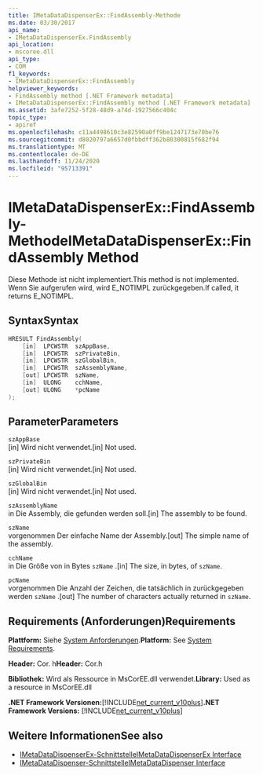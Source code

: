 ```yaml
---
title: IMetaDataDispenserEx::FindAssembly-Methode
ms.date: 03/30/2017
api_name:
- IMetaDataDispenserEx.FindAssembly
api_location:
- mscoree.dll
api_type:
- COM
f1_keywords:
- IMetaDataDispenserEx::FindAssembly
helpviewer_keywords:
- FindAssembly method [.NET Framework metadata]
- IMetaDataDispenserEx::FindAssembly method [.NET Framework metadata]
ms.assetid: 3afe7252-5f28-48d9-a74d-1927566c404c
topic_type:
- apiref
ms.openlocfilehash: c11a4498610c3e82590a0ff9be1247173e70be76
ms.sourcegitcommit: d8020797a6657d0fbbdff362b80300815f682f94
ms.translationtype: MT
ms.contentlocale: de-DE
ms.lasthandoff: 11/24/2020
ms.locfileid: "95713391"
---
```

# <a name="imetadatadispenserexfindassembly-method"></a><span data-ttu-id="16c7c-102">IMetaDataDispenserEx::FindAssembly-Methode</span><span class="sxs-lookup"><span data-stu-id="16c7c-102">IMetaDataDispenserEx::FindAssembly Method</span></span>

<span data-ttu-id="16c7c-103">Diese Methode ist nicht implementiert.</span><span class="sxs-lookup"><span data-stu-id="16c7c-103">This method is not implemented.</span></span> <span data-ttu-id="16c7c-104">Wenn Sie aufgerufen wird, wird E_NOTIMPL zurückgegeben.</span><span class="sxs-lookup"><span data-stu-id="16c7c-104">If called, it returns E_NOTIMPL.</span></span>  
  
## <a name="syntax"></a><span data-ttu-id="16c7c-105">Syntax</span><span class="sxs-lookup"><span data-stu-id="16c7c-105">Syntax</span></span>  
  
```cpp  
HRESULT FindAssembly(  
    [in]  LPCWSTR  szAppBase,  
    [in]  LPCWSTR  szPrivateBin,  
    [in]  LPCWSTR  szGlobalBin,  
    [in]  LPCWSTR  szAssemblyName,  
    [out] LPCWSTR  szName,  
    [in]  ULONG    cchName,  
    [out] ULONG    *pcName  
);  
```  
  
## <a name="parameters"></a><span data-ttu-id="16c7c-106">Parameter</span><span class="sxs-lookup"><span data-stu-id="16c7c-106">Parameters</span></span>  

 `szAppBase`  
 <span data-ttu-id="16c7c-107">[in] Wird nicht verwendet.</span><span class="sxs-lookup"><span data-stu-id="16c7c-107">[in] Not used.</span></span>  
  
 `szPrivateBin`  
 <span data-ttu-id="16c7c-108">[in] Wird nicht verwendet.</span><span class="sxs-lookup"><span data-stu-id="16c7c-108">[in] Not used.</span></span>  
  
 `szGlobalBin`  
 <span data-ttu-id="16c7c-109">[in] Wird nicht verwendet.</span><span class="sxs-lookup"><span data-stu-id="16c7c-109">[in] Not used.</span></span>  
  
 `szAssemblyName`  
 <span data-ttu-id="16c7c-110">in Die Assembly, die gefunden werden soll.</span><span class="sxs-lookup"><span data-stu-id="16c7c-110">[in] The assembly to be found.</span></span>  
  
 `szName`  
 <span data-ttu-id="16c7c-111">vorgenommen Der einfache Name der Assembly.</span><span class="sxs-lookup"><span data-stu-id="16c7c-111">[out] The simple name of the assembly.</span></span>  
  
 `cchName`  
 <span data-ttu-id="16c7c-112">in Die Größe von in Bytes `szName` .</span><span class="sxs-lookup"><span data-stu-id="16c7c-112">[in] The size, in bytes, of `szName`.</span></span>  
  
 `pcName`  
 <span data-ttu-id="16c7c-113">vorgenommen Die Anzahl der Zeichen, die tatsächlich in zurückgegeben werden `szName` .</span><span class="sxs-lookup"><span data-stu-id="16c7c-113">[out] The number of characters actually returned in `szName`.</span></span>  
  
## <a name="requirements"></a><span data-ttu-id="16c7c-114">Requirements (Anforderungen)</span><span class="sxs-lookup"><span data-stu-id="16c7c-114">Requirements</span></span>  

 <span data-ttu-id="16c7c-115">**Plattform:** Siehe [System Anforderungen](../../get-started/system-requirements.md).</span><span class="sxs-lookup"><span data-stu-id="16c7c-115">**Platform:** See [System Requirements](../../get-started/system-requirements.md).</span></span>  
  
 <span data-ttu-id="16c7c-116">**Header:** Cor. h</span><span class="sxs-lookup"><span data-stu-id="16c7c-116">**Header:** Cor.h</span></span>  
  
 <span data-ttu-id="16c7c-117">**Bibliothek:** Wird als Ressource in MsCorEE.dll verwendet.</span><span class="sxs-lookup"><span data-stu-id="16c7c-117">**Library:** Used as a resource in MsCorEE.dll</span></span>  
  
 <span data-ttu-id="16c7c-118">**.NET Framework Versionen:**[!INCLUDE[net_current_v10plus](../../../../includes/net-current-v10plus-md.md)]</span><span class="sxs-lookup"><span data-stu-id="16c7c-118">**.NET Framework Versions:** [!INCLUDE[net_current_v10plus](../../../../includes/net-current-v10plus-md.md)]</span></span>  
  
## <a name="see-also"></a><span data-ttu-id="16c7c-119">Weitere Informationen</span><span class="sxs-lookup"><span data-stu-id="16c7c-119">See also</span></span>

- [<span data-ttu-id="16c7c-120">IMetaDataDispenserEx-Schnittstelle</span><span class="sxs-lookup"><span data-stu-id="16c7c-120">IMetaDataDispenserEx Interface</span></span>](imetadatadispenserex-interface.md)
- [<span data-ttu-id="16c7c-121">IMetaDataDispenser-Schnittstelle</span><span class="sxs-lookup"><span data-stu-id="16c7c-121">IMetaDataDispenser Interface</span></span>](imetadatadispenser-interface.md)
